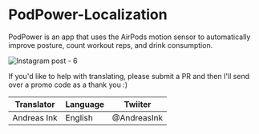 # PodPower-Localization
PodPower is an app that uses the AirPods motion sensor to automatically improve posture, count workout reps, and drink consumption.

![Instagram post - 6](https://user-images.githubusercontent.com/67549402/157517700-3cf8ddef-52f2-488b-8f66-e757502879cc.png)

If you'd like to help with translating, please submit a PR and then I'll send over a promo code as a thank you :)

| Translator    | Language      | Twiiter
| ------------- | ------------- |--------------|
| Andreas Ink   | English       |@AndreasInk

